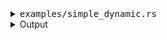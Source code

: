 <details><summary><tt>examples/simple_dynamic.rs</tt></summary>

```no_run
//! Simple dynamic completion example

#![allow(dead_code)]
use bpaf::*;

fn crates(input: &String) -> Vec<(&'static str, Option<&'static str>)> {
    let crates = [
        (
            "cargo-hackerman",
            "Workspace hack management and package/feature query",
        ),
        ("cargo-prebuilt", "Download prebuilt crate binaries"),
        ("cargo-show-asm", "Display generated assembly"),
        (
            "cargo-supply-chain",
            "Gather author, contributor, publisher data on crates",
        ),
        ("chezmoi_modify_manager", "Chezmoi addon to patch ini files"),
        ("xvf", "Easy archive extraction"),
        ("newdoc", "Generate pre-populated module files"),
        (
            "nust64",
            "Tools for compiling a Rust project into an N64 ROM",
        ),
        ("uggo", "CLI tool to query builds from u.gg"),
    ];

    crates
        .iter()
        .filter(|p| p.0.starts_with(input))
        .map(|name| (name.0, Some(name.1)))
        .collect::<Vec<_>>()
}

#[derive(Debug, Clone, Copy, Bpaf)]
/// Format for generated report
#[bpaf(fallback(Format::Text))]
enum Format {
    /// Generate report in JSON format
    Json,
    /// Generate report in XML format
    Xml,
    /// Generate report in plaintext format
    Text,
}

#[derive(Debug, Clone, Bpaf)]
#[bpaf(options)]
pub struct Options {
    /// Select crate for analysis
    #[bpaf(long("crate"), argument("NAME"), complete(crates))]
    name: String,
    /// Include dependencies into report
    dependencies: bool,
    #[bpaf(external)]
    format: Format,
    /// Upload report to a url
    #[bpaf(positional("URL"))]
    upload: Option<String>,
}

fn main() {
    println!("{:?}", options().run());
}

```

</details>

<details><summary>Output</summary>

Let's consider a simple application that performs crate analysis

Application generates help message as usual


<div class='bpaf-doc'>
$ app --help<br>
<p><b>Usage</b>: <tt><b>app</b></tt> <tt><b>--crate</b></tt>=<tt><i>NAME</i></tt> [<tt><b>--dependencies</b></tt>] [<tt><b>--json</b></tt> | <tt><b>--xml</b></tt> | <tt><b>--text</b></tt>] [<tt><i>URL</i></tt>]</p><p><div>
<b>Format for generated report</b></div><dl><dt><tt><b>    --json</b></tt></dt>
<dd>Generate report in JSON format</dd>
<dt><tt><b>    --xml</b></tt></dt>
<dd>Generate report in XML format</dd>
<dt><tt><b>    --text</b></tt></dt>
<dd>Generate report in plaintext format</dd>
</dl>
</p><p><div>
<b>Available positional items:</b></div><dl><dt><tt><i>URL</i></tt></dt>
<dd>Upload report to a url</dd>
</dl>
</p><p><div>
<b>Available options:</b></div><dl><dt><tt><b>    --crate</b></tt>=<tt><i>NAME</i></tt></dt>
<dd>Select crate for analysis</dd>
<dt><tt><b>    --dependencies</b></tt></dt>
<dd>Include dependencies into report</dd>
<dt><tt><b>-h</b></tt>, <tt><b>--help</b></tt></dt>
<dd>Prints help information</dd>
</dl>
</p>
<style>
div.bpaf-doc {
    padding: 14px;
    background-color:var(--code-block-background-color);
    font-family: "Source Code Pro", monospace;
    margin-bottom: 0.75em;
}
div.bpaf-doc dt { margin-left: 1em; }
div.bpaf-doc dd { margin-left: 3em; }
div.bpaf-doc dl { margin-top: 0; padding-left: 1em; }
div.bpaf-doc  { padding-left: 1em; }
</style>
</div>


Shell (zsh in this case) with help of completion system can request possible items to type
along with some description


<pre>
% simple_dynamic \t
% simple_dynamic
--crate=NAME             -- Select crate for analysis
--dependencies           -- Include dependencies into report
URL: Upload report to a url
Format for generated report
--json                   -- Generate report in JSON format
--xml                    -- Generate report in XML format
--text                   -- Generate report in plaintext format
</pre>


When user provides enough input to identify a possible item - shell substitutes it and allows
to perform more completions


<pre>
% simple_dynamic --j\t
% simple_dynamic --json
</pre>


Since all output format keys are mutually exclusive - with `--json` already present on a
command line `--xml` and `--text` won't show up


<pre>
% simple_dynamic --json \t
% simple_dynamic --json
--crate=NAME             -- Select crate for analysis
--dependencies           -- Include dependencies into report
URL: Upload report to a url
</pre>


With dynamic completion it is easy to provide shell with more details. For example one of the
options your application can take can be a crate name from reverse dependencies. Using
`complete` method you can tell `bpaf` what values your parser expects and `bpaf` would
communicate this to shell. In this example possible completions are generated by `crates`
function from a static list, but you can use any other source. `bpaf` would only call `crates`
function when trying to complete a crate name.


<pre>
% simple_dynamic --json --crate \t
% simple_dynamic --json --crate
NAME: Select crate for analysis
cargo-hackerman          -- Workspace hack management and package/feature query
cargo-prebuilt           -- Download prebuilt crate binaries
cargo-show-asm           -- Display generated assembly
cargo-supply-chain       -- Gather author, contributor, publisher data on crates
chezmoi_modify_manager   -- Chezmoi addon to patch ini files
xvf                      -- Easy archive extraction
newdoc                   -- Generate pre-populated module files
nust64                   -- Tools for compiling a Rust project into an N64 ROM
uggo                     -- CLI tool to query builds from u.gg
</pre>


As usual completion system uses input to filter on possible variants


<pre>
% simple_dynamic --json --crate cargo-\t
% simple_dynamic --json --crate cargo-
cargo-hackerman          -- Workspace hack management and package/feature query
cargo-prebuilt           -- Download prebuilt crate binaries
cargo-show-asm           -- Display generated assembly
cargo-supply-chain       -- Gather author, contributor, publisher data on crates
</pre>


And as soon as there's enough to identify input in a unique way - shell would substitute it.


<pre>
% simple_dynamic --json --crate cargo-ha\t
% simple_dynamic --json --crate cargo-hackerman
</pre>


Outside of generating completion info - `complete` annotation does not affect the results


<div class='bpaf-doc'>
$ app --json --crate cargo-hackerman<br>
Options { name: "cargo-hackerman", dependencies: false, format: Json, upload: None }
</div>

</details>